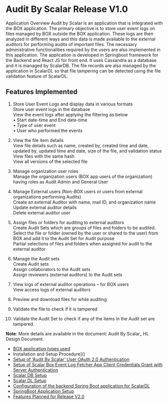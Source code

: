 # Audit By Scalar Release V1.0

Application Overview
Audit by Scalar is an application that is integrated with the BOX application. The primary objective is to store user event logs on files managed by BOX outside the BOX application. These logs are then analyzed in different ways and this data is made available to the external auditors for performing audits of important files.
The necessary administrative functionalities required by the users are also implemented in this application.
The application is developed in Springboot framework for the Backend and React JS for front end. It uses Cassandra as a database and it is managed by ScalarDB. The file records are also managed by the application in ScalarDL so that file tampering can be detected using the file validation feature of ScalarDL.

## Features Implemented
1.	Store User Event Logs and display data in various formats     
	Store user event logs in the database       
	View the event logs after applying the filtering as below     
        •	Start date-time and End date-time     
        •	Type of user event      
        •	User who performed the events      
 
2.	View the file item details      
	View file details such as name, created by, created time and date, updated by, updated time and date, size of the file, and validation status     
	View files with the same hash      
	View all versions of the selected file     
 
3.	Manage organization user roles      
	Manage the organization users (BOX app users of the organization) having roles as Audit Admin and General User      

4.	Manage External users (Non-BOX users or users from external organizations performing Audits)     
	Create an external Auditor with name, mail ID, and organization name      
	Update external auditor details        
	Delete external auditor user         

5.	Assign files or folders for auditing to external auditors       
	Create Audit Sets which are groups of files and folders to be audited.        
	Select the file or folder (owned by the user or shared to the user) from BOX and add it to the Audit Set for Audit purpose      
	Partial selections of files and folders when assigned for audit to the external auditor          

6.	Manage the Audit sets             
	Create Audit sets           
	Assign collaborators to the Audit sets          
	Assign reviewers (external auditors) to the Audit sets          

7.	View logs of external auditor operations – for BOX users         
	View access logs of external auditors        

8.	Preview and download files for while auditing             

9.	Validate the file to check if it is tampered          

10.	Validate the Audit Set to check if any of the items in the Audit set are tampered.          

**Note**: More details are available in the document: Audit By Scalar_ HL Design Document


* [BOX application types used](docs/box-application.md)    
* Installation and Setup Procedure]()      
* [Setup of ‘Audit By Scalar’ User OAuth 2.0 Authentication]()      
* [Setup of Scalar Box Event Log Fetcher App Client Credentials Grant with Server Authentication]()       
* [Scalar DB Setup]()       
* [Scalar DL Setup]()      	
* [Configuration of the backend Spring Boot application for ScalarDL]()          
* [SpringBoot Application Setup]()	           
* [Features Planned for Release V2.0]()                      